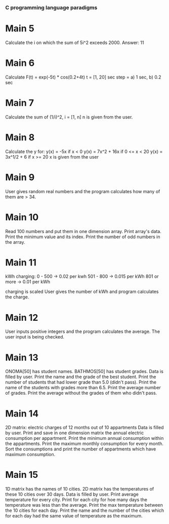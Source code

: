 ### C programming language paradigms ###

# Main 5 #
Calculate the i on which the sum of 5i^2 exceeds 2000.
Answer: 11

# Main 6 #
Calculate F(t) = exp(-5t) * cos(0.2+4t) t = [1, 20] sec 
step = a) 1 sec, b) 0.2 sec

# Main 7 #
Calculate the sum of (1/i)^2, i = [1, n]
n is given from the user.

# Main 8 #
Calculate the y for:
y(x) = -5x if x < 0
y(x) = 7x^2 + 16x if 0 <= x < 20
y(x) = 3x^1/2 + 6 if x >= 20
x is given from the user

# Main 9 #
User gives random real numbers and the program calculates 
how many of them are > 34.

# Main 10 #
Read 100 numbers and put them in one dimension array.
Print array's data.
Print the minimum value and its index.
Print the number of odd numbers in the array.

# Main 11 #
kWh charging:
0 - 500 -> 0.02 per kwh
501 - 800 -> 0.015 per kWh
801 or more -> 0.01 per kWh

charging is scaled
User gives the number of kWh and program calculates the charge.

# Main 12 #
User inputs positive integers and the program calculates the average.
The user input is being checked.

# Main 13 #
ONOMA[50] has student names.
BATHMOS[50] has student grades.
Data is filled by user.
Print the name and the grade of the best student.
Print the number of students that had lower grade than 5.0 (didn't pass).
Print the name of the students with grades more than 6.5.
Print the average number of grades.
Print the average without the grades of them who didn't pass.

# Main 14 #
2D matrix: electric charges of 12 months out of 10 appartments
Data is filled by user.
Print and save in one dimension matrix the annual electric consumption
per appartment.
Print the minimum annual consumption within the appartments.
Print the maximum monthly consumption for every month.
Sort the consumptions and print the number of appartments which have
maximum consumption.

# Main 15 #
1D matrix has the names of 10 cities.
2D matrix has the temperatures of these 10 cities over 30 days.
Data is filled by user.
Print average temperature for every city.
Print for each city for hoe many days the temperature was less than the average.
Print the max temperature between the 10 cities for each day.
Print the name and the number of the cities which for each day had the same value of temperature as the maximum.

